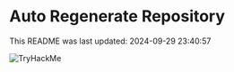 # Auto Regenerate Repository

This README was last updated: 2024-09-29 23:40:57

 ![TryHackMe](https://tryhackme.com/badge/533634)